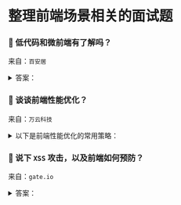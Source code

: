 # 整理前端场景相关的面试题

### 🔴 低代码和微前端有了解吗？

来自：`百安居`

<details>

<summary>答案：</summary>

#### 低代码

低代码是一种快速开发应用程序的方法，有以下几个特性：

1. **特点**：可视化开发、提高产出速度、降低开发门槛
2. **优势**：提高效率、降低人力成本、易于维护
3. **应用场景**：企业内部管理系统、移动应用开发、数据可视化
4. **数据发展**：随着技术的不断进步，低代码开发平台将越来越智能化，能够自动生成更多的代码，进一步提高开发效率。同时，低代码开发也将与人工智能、大数据等技术相结合，为企业提供更强大的解决方案。

由于我本人对 `formily` 比较了解，所以结合 `formily` 的特性在低代码中发挥的用途，我总结的 `formily` 记录：https://github.com/cgfeel/formily

- 提供了开箱即用的开源低代码编辑器
- 采用 `MVVM` 设计模式，精确渲染，将视图模型抽象出来，然后在 DSL 模板层消费
- 提供领域模型，可以多字段联动，主动、被动受控
- 提供点对点的路径系统，能够在低代码中匹配、筛查特定字段
- 细粒度极高的生命周期，从顶层的表单，到底层的字段，从创建到更新，每一个阶段都有对应生命周期
- 协议驱动，提供 `schema`，可以完美通过 `json` 驱动视图
- 分层架构，主要分为 4 大库
  - `@formily/reactive`：数据记录，状态更新
  - `@formily/core`：模型解析、生命周期
  - `@formily/react`：桥接 `react`，使其拥有调用 `formily` 能力
  - `@formily/antd-v5`：`UI` 库之一，作为模型下的组件库，也可以自定义或适配第三方库

#### 微前端

微前端是一种将前端应用拆分为多个独立小型前端应用的架构模式。

**主要特点**

1. **独立开发**：各个微前端应用可以由不同的团队独立开发，使用不同的技术栈，提高开发效率。
2. **独立部署**：每个微前端应用可以独立部署，不影响其他应用，实现快速迭代。
3. **技术栈无关**：允许在一个项目中集成不同技术栈的应用，增加了技术选型的灵活性。

**优势**

1. **提升开发效率**：团队可以专注于特定的微前端应用，减少开发过程中的冲突和协调成本。
2. **增强可维护性**：较小的代码库更容易理解和维护。
3. **灵活升级**：可以逐步升级单个微前端应用，而无需对整个系统进行大规模升级。

**实现方式**

1. **路由分发**：通过路由将不同的 `URL` 分配给不同的微前端应用，如：`qiankun`、`single-spa`。
2. **组合式应用**：将多个微前端应用组合在一个页面中，通过 `iframe` 进行管理，如：`wujie` 降级模式 `degradee`。
3. **微组件化**：将微前端应用封装成 `web-component`，在主应用中动态加载，如：`micro-app`、`wujie` 默认模式。

我总结的微前端记录：https://github.com/cgfeel/zf-micro-app

</details>

### 🔴 谈谈前端性能优化？

来自：`万云科技`

<details>

<summary>以下是前端性能优化的常用策略：</summary>

前端性能优化的核心目标是提高页面加载速度和用户交互体验。

**1. 代码优化**

- **代码分离与按需加载**：使用代码分离（`Code Splitting`）将代码按需加载，以减小首屏的 `JavaScript` 体积。`Webpack` 等打包工具提供了动态导入（`import`）功能来实现按需加载。
- **减少 `JavaScript` 执行时间**：减少过多的 `JavaScript` 运算和 `DOM` 操作，将计算密集型操作移到 `Web Worker` 或服务器端。

**2. 资源优化**

- **压缩和最小化**：通过压缩 `HTML`、`CSS`、`JavaScript` 来减少资源大小。常用工具包括 `Terser`（`JS`）、`CSSNano`（`CSS`）等。
- **图片优化**：优化图片格式（如 `WebP`）、使用图片懒加载、并适配不同分辨率的设备。
- **使用字体优化**：尽量使用系统字体，或确保自定义字体在加载前不阻塞页面渲染。

**3. 网络优化**

- **使用 `HTTP/2` 或 `HTTP/3`**：`HTTP/2` 支持多路复用和更高效的资源加载，使浏览器能够同时加载多个资源而无需排队。
- **缓存与 `Service Worker`**：利用缓存策略（如 `HTTP` 缓存、`Service Worker` 缓存）来减少重复加载静态资源，提升返回用户的加载速度。
- **内容分发网络（`CDN`）**：通过 `CDN` 加速全球用户的资源加载，减少资源的传输时间。

**4. 页面渲染优化**

- **减少重绘与重排**：避免频繁修改 `DOM`，以减少布局和渲染的消耗。可以通过批量操作 `DOM`，或使用虚拟 `DOM` 技术来降低成本。
- **`CSS` 优化**：将关键 `CSS`（`Critical CSS`）放在页面顶部，其他的 `CSS` 文件可以异步加载，以加快页面的首屏渲染。

**5. 提高交互性能**

- **合理使用事件委托**：对于频繁的 `DOM` 事件（如点击、鼠标移动等），使用事件委托来提升性能，减少事件绑定数量。
- **懒加载非必要资源**：如图像、视频和数据，可以在用户接近相关区域时进行加载，避免一次性加载所有资源的负担。
- **减少首屏加载的 `JavaScript`**：通过 `Tree Shaking` 删除无用代码，并延迟加载非关键代码，以减少加载时间。

**6. 提高体验的优化**

- **优先显示关键内容**：确保首屏重要内容优先加载，尽量缩短用户首次看到页面的时间。
- **合理使用骨架屏与加载动画**：在加载较慢的情况下，使用骨架屏或加载动画来增强用户体验，避免白屏时间过长。

这些策略可以综合运用，具体选择需根据项目实际需求和用户设备、网络情况来决定。

</details>

### 🔴 说下 `XSS` 攻击，以及前端如何预防？

来自：`gate.io`

<details>

<summary>答案：</summary>

#### `XSS`（跨站脚本攻击）概述

`XSS` 攻击是一种常见的网络安全漏洞，攻击者通过在目标网站中注入恶意脚本（通常是 `JavaScript`），来获取用户的敏感信息（如登录凭证、个人信息等）或者执行其他恶意操作。这些恶意脚本会在用户的浏览器中执行，而用户往往是在正常访问目标网站的过程中被攻击。

**攻击类型有 3 个**

- **存储型 `XSS`**：攻击者将恶意脚本存储在目标服务器上，例如在网站的评论区、留言板等可以存储用户输入内容的地方。当其他用户访问包含恶意脚本的页面时，浏览器会加载并执行这些脚本。例如，攻击者在一个论坛的评论中插入一段恶意 `JavaScript` 代码，当其他用户查看该评论时，代码就会执行，可能会窃取用户的登录信息。
- **反射型 `XSS`**：攻击者构造一个带有恶意脚本的 `URL`，诱使用户点击。当用户访问这个 `URL` 时，服务器会将恶意脚本反射回用户的浏览器并执行。比如，攻击者通过电子邮件等方式发送一个包含恶意脚本的链接，用户点击链接后，服务器会将脚本返回给浏览器执行。
- **`DOM` - `based XSS`**：这种类型的 `XSS` 是基于文档对象模型（`DOM`）的。攻击者利用网站前端 `JavaScript` 代码中的漏洞，通过修改 `DOM` 树来执行恶意脚本。例如，网站的某个 `JavaScript` 函数在处理用户输入时，没有正确地验证或转义，使得攻击者可以通过操作 `DOM` 来注入并执行恶意脚本。

#### 如何防止 `XSS` 攻击

从以下 4 个方面避免 `XSS` 攻击

**1. 输入验证和过滤：**

- **转义 `HTML` 特殊字符：**：将用户输入中的 `&`、`<`、`>`、`"`、`'` 等特殊字符替换为相应的 `HTML` 实体。
- **输入验证和清理**：对于用户输入的任何内容，如表单输入、`URL` 参数等，都应该进行严格的验证。验证内容包括数据类型、长度、格式等。

转义 `HTML` 特殊字符示例：

```js
function _getProcessedContent(content) {
  return content
    .replace(/&/g, "&amp;")
    .replace(/</g, "&lt;")
    .replace(/>/g, "&gt;")
    .replace(/"/g, "&quot;")
    .replace(/'/g, "&#039;")
    .replace(/`([\S\s]+?)`/g, "<code>$1</code>");
}
```

这样，即使攻击者输入了恶意脚本，在浏览器中也会被当作普通文本显示，而不会被执行。

**2. 输出编码：**

- **`HTML` 编码**：在将数据输出到 `HTML` 页面时，如在显示用户评论、文章内容等情况下，要对数据进行 `HTML` 编码。
- **`JavaScript` 编码**：如果数据是要在 `JavaScript` 代码中使用，一定要进行严格的编码和验证。例如，对于要在 `eval` 函数中使用的数据，会直接执行传入的字符串作为 `JavaScript` 代码。

**3. 安全的 `DOM` 操作：**

- **避免使用危险的 `DOM API`：**：如 `document.write` 容易导致 `DOM` - `based XSS` 攻击。
- **正确处理 `DOM` 更新**：在更新 `DOM` 时，要注意使用的数据来源。例如，在使用 `innerHTML` 时，要对插入的内容进行 `HTML` 编码，防止恶意脚本注入。对于通过 `addEventListener` 等方式添加的事件处理函数，也要注意防止恶意脚本通过事件参数等途径注入。

**4. 借助安全策略和现有的库：**

- **使用 `CSP`（内容安全策略）**：通过 `HTTP` 头部设置内容安全策略，限制可以执行的脚本类型及来源。
- **使用库和框架的内置安全功能**：利用 `React`、`Vue` 等现代框架中的内置功能自动处理和防范 `XSS` 攻击。

#### `React` 怎么防止 `XSS` 的

**`React` 对 `XSS` 的自动防御机制：**

- **自动转义**：`React` 在渲染过程中有自动转义机制。将数据渲染到 `DOM` 中（例如，通过 `{}` 语法将一个变量渲染到 `JSX` 组件内部），`React` 会自动对数据中的特殊字符进行转义。
- **使用虚拟 `DOM`（`Virtual DOM`）**：`React` 使用虚拟 `DOM` 来更新真实 `DOM`。在虚拟 `DOM` 的比较和更新过程中，`React` 会对要更新的数据进行安全检查。它不会盲目地将数据直接更新到真实 `DOM` 中，而是先在虚拟 `DOM` 层面进行处理。这种机制减少了直接操作真实 `DOM` 可能带来的安全风险，因为恶意脚本很难直接绕过虚拟 `DOM` 的检查而插入到真实 `DOM` 中执行。

**开发者的最佳实践：**

- **避免使用 `dangerouslySetInnerHTML`**：这是一个容易引入 `XSS` 风险的属性。只有在绝对必要的情况下才使用它，并且在使用时，要确保传递给 `__html` 属性的值是经过严格安全处理的。
- **验证和过滤用户输入**：与其他开发场景一样，在 `React` 中也要对用户输入进行验证和过滤。在组件的 `state` 或者 `props` 接收用户输入数据的地方，要进行严格的验证。
- **安全的组件通信和数据传递**：当父组件将数据传递给子组件作为 `props` 时，要保证数据是经过验证和安全处理的。同样，在使用 `context` 等高级特性进行数据共享时，也要注意数据的来源和安全性，防止恶意数据在组件之间传播并导致 `XSS` 攻击。

</details>
